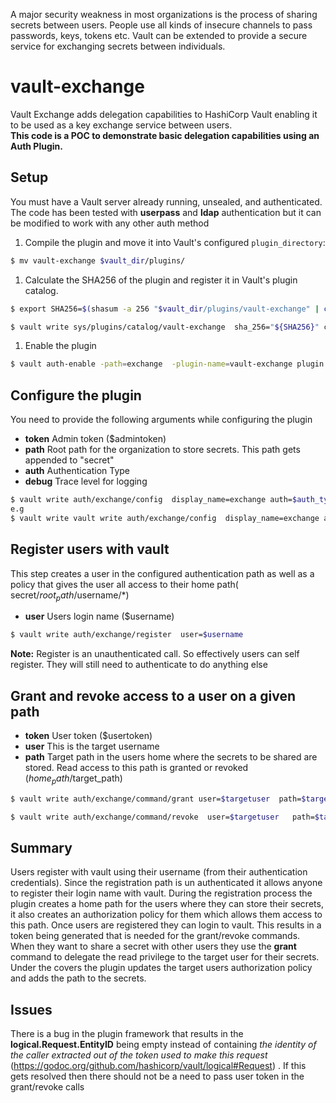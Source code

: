 A major security weakness in most organizations is the process of sharing secrets between users. People use all kinds of insecure channels to pass passwords, keys, tokens etc. Vault can be extended to provide a secure service for exchanging secrets between individuals.

# vault-exchange
Vault Exchange adds delegation capabilities to HashiCorp Vault enabling it to be used as a key exchange service between users.  
**This code is a POC to demonstrate basic delegation capabilities using an Auth Plugin.**

## Setup
You must have a Vault server already running, unsealed, and authenticated. The code has been tested with **userpass** and **ldap**      authentication but it can be modified to work with any other auth method

1. Compile the plugin and move it into Vault's configured `plugin_directory`:

  ```sh
  $ mv vault-exchange $vault_dir/plugins/
  ```

1. Calculate the SHA256 of the plugin and register it in Vault's plugin catalog.

  ```sh
  $ export SHA256=$(shasum -a 256 "$vault_dir/plugins/vault-exchange" | cut -d' ' -f1)

  $ vault write sys/plugins/catalog/vault-exchange  sha_256="${SHA256}" command="vault-exchange"
  ```

1. Enable the plugin

  ```sh
  $ vault auth-enable -path=exchange  -plugin-name=vault-exchange plugin
  ```

## Configure the plugin 
You need to provide the following arguments while configuring the plugin
* **token** Admin token ($admintoken)
* **path** Root path for the organization to store secrets. This path gets appended to "secret" 
* **auth** Authentication Type 
* **debug** Trace level for logging 

```sh
$ vault write auth/exchange/config  display_name=exchange auth=$auth_type path=$root_path token=$admintoken
e.g
$ vault write vault write auth/exchange/config  display_name=exchange auth=ldap path=mycompany/myorg token=$admintoken debug=1
```
## Register users with vault
This step creates a user in the configured authentication path as well as a policy that gives the user all access to their home path(  secret/$root_path/$username/*)
* **user** Users login name ($username)
```sh
$ vault write auth/exchange/register  user=$username
```
**Note:** Register is an unauthenticated call. So effectively users can self register. They will still need to authenticate to do anything else

## Grant and revoke access to a user on a given path
* **token** User token ($usertoken)
* **user** This is the target username   
* **path** Target path in the users home where the secrets to be shared are stored. Read access  to this path is granted or revoked ($home_path/$target_path)

```sh
$ vault write auth/exchange/command/grant user=$targetuser  path=$target_path token=$usertoken

$ vault write auth/exchange/command/revoke  user=$targetuser   path=$target_path token=$usertoken
```
## Summary
Users register with vault using their username (from their authentication credentials). Since the registration path is un authenticated it allows anyone to register their login name with vault. During the registration process the plugin creates a home path for the users where they can store their secrets, it also creates an authorization policy for them which allows them access to this path. 
Once users are registered they can login to vault. This results in a token being generated that is needed for the grant/revoke commands. When they want to share a secret with other users they use the **grant** command to delegate the read privilege to the target user for their secrets. Under the covers the plugin updates the target users authorization policy and adds the path to the secrets.



## Issues
There is a bug in the plugin framework that results in the **logical.Request.EntityID** being empty instead of containing 
*the identity of the caller extracted out of the token used to make this request* (https://godoc.org/github.com/hashicorp/vault/logical#Request) . If this gets resolved then there should not be a need to pass user token in the grant/revoke calls  


